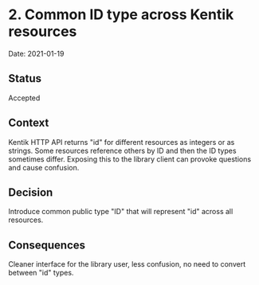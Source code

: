 # 2. Common ID type across Kentik resources

Date: 2021-01-19

## Status

Accepted

## Context

Kentik HTTP API returns "id" for different resources as integers or as strings.
Some resources reference others by ID and then the ID types sometimes differ.
Exposing this to the library client can provoke questions and cause confusion.

## Decision

Introduce common public type "ID" that will represent "id" across all resources.

## Consequences

Cleaner interface for the library user, less confusion, no need to convert between "id" types.
